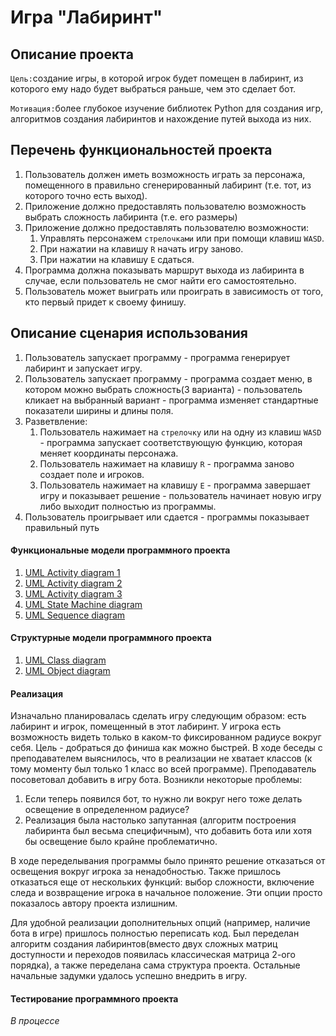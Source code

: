 # Игра "Лабиринт"

## Описание проекта 
`Цель:`создание игры, в которой игрок будет помещен в лабиринт, из которого ему надо будет выбраться раньше, чем это 
сделает бот.

`Мотивация:`более глубокое изучение библиотек Python для создания игр, алгоритмов создания лабиринтов и 
нахождение путей выхода из них.

## Перечень функциональностей проекта
1. Пользователь должен иметь возможность играть за персонажа, помещенного в правильно сгенерированный лабиринт (т.е. тот, из которого точно есть выход). 
2. Приложение должно предоставлять пользователю возможность выбрать сложность лабиринта (т.е. его размеры) 
3. Приложение должно предоставлять пользователю возможности:
   1. Управлять персонажем `стрелочками` или при помощи клавиш `WASD`.
   2. При нажатии на клавишу `R` начать игру заново.
   3. При нажатии на клавишу `E` сдаться. 
4. Программа должна показывать маршрут выхода из лабиринта в случае, если пользователь не смог найти его самостоятельно. 
5. Пользователь может выиграть или проиграть в зависимость от того, кто первый придет к своему финишу.

## Описание сценария использования
1. Пользователь запускает программу - программа генерирует лабиринт и запускает игру.
2. Пользователь запускает программу - программа создает меню, в котором можно выбрать сложность(3 варианта) -
пользователь кликает на выбранный вариант - программа изменяет стандартные показатели ширины и длины поля.
3. Разветвление:
   1. Пользователь нажимает на `стрелочку` или на одну из клавиш `WASD` - программа запускает соответствующую функцию,
которая меняет координаты персонажа.
   2. Пользователь нажимает на клавишу `R` - программа заново создает поле и игроков. 
   3. Пользователь нажимает на клавишу `E` - программа завершает игру и показывает решение - пользователь начинает новую
игру либо выходит полностью из программы.
4. Пользователь проигрывает или сдается - программы показывает правильный путь 

#### Функциональные модели программного проекта
1. [UML Activity diagram 1](/doc/UML_AD_1.drawio.png)
2. [UML Activity diagram 2](/doc/UML_AD_2.drawio.png)
3. [UML Activity diagram 3](/doc/UML_AD_3.drawio.png)
4. [UML State Machine diagram](/doc/UML%20State%20Machine.drawio.png)
5. [UML Sequence diagram](/doc/UML%20Sequence%20diagram.drawio.png)

#### Структурные модели программного проекта
1. [UML Class diagram](/doc/UML%20CD.drawio.png)
2. [UML Object diagram](/doc/UML%20Object%20diagram.drawio.png)

#### Реализация
Изначально планировалась сделать игру следующим образом: есть лабиринт и игрок, помещенный в этот лабиринт. У игрока есть 
возможность видеть только в каком-то фиксированном радиусе вокруг себя. Цель - добраться до финиша как можно быстрей.
В ходе беседы с преподавателем выяснилось, что в реализации не хватает классов (к тому моменту был только 1 класс во всей
программе). Преподаватель посоветовал добавить в игру бота. Возникли некоторые проблемы:
1. Если теперь появился бот, то нужно ли вокруг него тоже делать освещение в определенном радиусе?
2. Реализация была настолько запутанная (алгоритм построения лабиринта был весьма специфичным), что добавить бота или
хотя бы освещение было крайне проблематично.

В ходе переделывания программы было принято решение отказаться от освещения вокруг игрока за ненадобностью. Также
пришлось отказаться еще от нескольких функций: выбор сложности, включение следа и возвращение игрока в начальное положение. 
Эти опции просто показалось автору проекта излишним. 

Для удобной реализации дополнительных опций (например, наличие бота в игре) пришлось полностью переписать код. Был переделан
алгоритм создания лабиринтов(вместо двух сложных матриц доступности и переходов появилась классическая матрица 2-ого
порядка), а также переделана сама структура проекта. Остальные начальные задумки удалось успешно внедрить в игру.

#### Тестирование программного проекта
_В процессе_